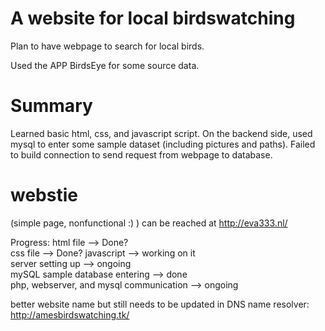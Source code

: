 # A website for local birdswatching
Plan to have webpage to search for local birds.

Used the APP BirdsEye for some source data.

# Summary
Learned basic html, css, and javascript script. On the backend side, used mysql to enter some sample dataset (including pictures and paths). Failed to build connection to send request from webpage to database.

# webstie 
(simple page, nonfunctional :) ) can be reached at http://eva333.nl/

Progress: 
html file --> Done?  
css file --> Done?
javascript --> working on it  
server setting up --> ongoing  
mySQL sample database entering --> done  
php, webserver, and mysql communication --> ongoing  

better website name but still needs to be updated in DNS name resolver: http://amesbirdswatching.tk/ 
